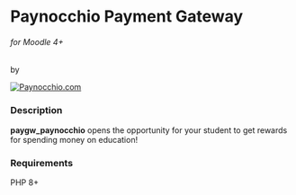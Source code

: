 # Paynocchio Payment Gateway

###### for Moodle 4+
by

[![Paynocchio.com](https://www.paynocchio.com/embleme.svg)](https://paynocchio.com)

### Description
**paygw_paynocchio** opens the opportunity for your student to get rewards for spending money on education!

### Requirements
PHP 8+
